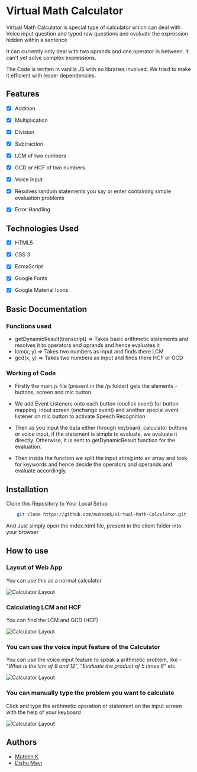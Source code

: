# Virtual Math Calculator

Virtual Math Calculator is special type of calculator which can deal with Voice input question and typed raw questions and evaluate the expression hidden within a sentence

It can currently only deal with two oprands and one operator in between. It can't yet solve complex expressions.

The Code is written in vanilla JS with no libraries involved. We tried to make it efficient with lesser dependencies.

## 	Features

- [x]   Addition 
- [x]   Multiplication
- [x]   Division
- [x]   Subtraction
- [x]   LCM of two numbers
- [x]   GCD or HCF of two numbers
- [x]   Voice Input 
- [x]   Resolves random statements you say or enter containing simple evaluation problems
- [x]   Error Handling




## Technologies Used

- [x]  HTML5 
- [x]  CSS 3
- [x]  EcmaScript
- [x]  Google Fonts
- [x]  Google Material Icons



## Basic Documentation


 
### Functions used

- getDynamicResult(transcript) => Takes basic arithmetic statements and resolves it to operators and oprands and hence evaluates it 
- lcm(x, y) => Takes two numbers as input and finds there LCM
- gcd(x, y) => Takes two numbers as input and finds there HCF or GCD



### Working of Code

- Firstly the main.js file (present in the /js folder) gets the elements - buttons, screen and mic button.

- We add Event Listeners onto each button (onclick event) for button mapping, input screen (onchange event) and another special event listener on mic button to activate Speech Recognition

- Then as you input the data either through keyboard, calculator buttons or voice input, if the statement is simple to evaluate, we evaluate it directly. Otherwise, it is sent to getDynamicResult function for the evaluation.

- Then inside the function we split the input string into an array and look for keywords and hence decide the operators and operands and evaluate accordingly.


## Installation 

Clone this Repository to Your Local Setup

```bash
    git clone https://github.com/muteenk/Virtual-Math-Calculator.git
```

And Just simply open the index.html file, present in the client folder into your browser



## How to use

### Layout of Web App

You can use this as a normal calculator

![Calculator Layout](client/img/ss/ss2.png)


### Calculating LCM and HCF 

You can find the LCM and GCD (HCF) 

![Calculator Layout](client/img/ss/ss8.png)


### You can use the voice input feature of the Calculator

You can use the voice input feature to speak a arithmetic problem, like - "*What is the lcm of 8 and 12*", "*Evaluate the product of 5 times 6*" etc.

![Calculator Layout](client/img/ss/ss4.png)


### You can manually type the problem you want to calculate 

Click and type the arithmetic operation or statement on the input screen with the help of your keyboard

![Calculator Layout](client/img/ss/ss7.png)



## Authors

- [Muteen K](https://github.com/muteenk/)
- [Dishu Mavi](https://github.com/mavidishu/)
